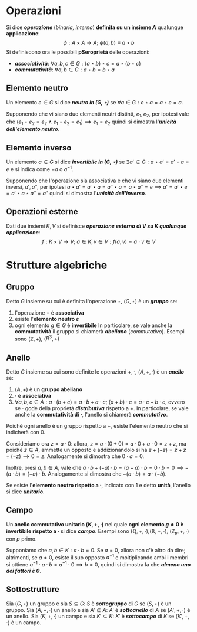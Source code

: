 # Operazioni
Si dice ***operazione*** (*binaria, interna*) **definita su un insieme $A$** qualunque **applicazione**:
$$
\phi:A\times A\to A;\ \phi(a,b) \equiv a \star b
$$
Si definiscono ora le possibili **pSeroprietà** delle operazioni:
- ***associatività***: $\forall a,b,c\in G: (a\star b)\star c=a\star(b\star c)$
- ***commutatività***: $\forall a,b\in G: a\star b=b\star a$
## Elemento neutro
Un elemento $e \in G$ si dice ***neutro in $(G, \star)$*** se $\forall a \in G: e\star a = a \star e = a$.

Supponendo che vi siano due elementi neutri distinti, $e_{1},e_{2}$, per ipotesi vale che $(e_{1}\star e_{2}=e_{2} \land e_{1}\star e_{2}=e_{1}) \implies e_1=e_2$ quindi si dimostra l'***unicità dell'elemento neutro***.
## Elemento inverso
Un elemento $a \in G$ si dice ***invertibile in $(G, \star)$*** se $\exists a' \in G: a\star a' = a' \star a = e$ e si indica come $-a$ o $a^{-1}$.

Supponendo che l'operazione sia associativa e che vi siano due elementi inversi, $a',a''$, per ipotesi $a\star a' = a' \star a = a'' \star a = a \star a'' = e \implies a' = a'\star e = a' \star a \star a'' = a''$ quindi si dimostra l'***unicità dell'inverso***.
## Operazioni esterne
Dati due insiemi $K, V$ si definisce ***operazione esterna di $V$ su $K$ qualunque applicazione***:
$$
f:K\times V \to V;\ a\in K, v\in V:f(a,v)=a\cdot v\in V
$$
# Strutture algebriche
## Gruppo
Detto $G$ insieme su cui è definita l'operazione $\star$, $(G,\star)$ è un ***gruppo*** se:
1) l'operazione $\star$ è **associativa**
2) esiste l'**elemento neutro $e$**
3) ogni elemento $g \in G$ è **invertibile**
In particolare, se vale anche la **commutatività** il gruppo si chiamerà ***abeliano*** (*commutativo*). Esempi sono $(\mathbb{Z}, +)$, $(R^3, +)$
## Anello
Detto $G$ insieme su cui sono definite le operazioni $+, \cdot$, $(A,+,\cdot)$ è un ***anello*** se:
1) $(A,+)$ è un **gruppo abeliano**
2) $\cdot$ è **associativa**
3) $\forall a,b,c \in A: a\cdot(b+c) = a\cdot b + a \cdot c;\ (a+b)\cdot c = a \cdot c + b \cdot c$, ovvero se $\cdot$ gode della proprietà ***distributiva*** rispetto a $+$.
In particolare, se vale anche la **commutatività di $\cdot$**, l'anello si chiamerà ***commutativo***.

Poiché ogni anello è un gruppo rispetto a $+$, esiste l'elemento neutro che si indicherà con $0$.

Consideriamo ora $z = a \cdot 0$: allora, $z = a \cdot (0 + 0) = a \cdot 0 + a \cdot 0 = z + z$, ma poiché $z \in A$, ammette un opposto e addizionandolo si ha $z + (-z) = z + z + (-z) \implies 0 = z$. Analogamente si dimostra che $0\cdot a = 0$.

Inoltre, presi $a,b\in A$, vale che $a \cdot b + (-a)\cdot b = (a - a)\cdot b = 0\cdot b = 0 \implies -(a \cdot b) =(-a)\cdot b$. Analogamente si dimostra che $-(a\cdot b) = a\cdot(-b)$.

Se esiste l'**elemento neutro rispetto a $\cdot$**, indicato con $1$ e detto **unità**, l'anello si dice ***unitario***.
## Campo
Un **anello commutativo unitario $(K,+,\cdot)$** nel quale **ogni elemento $g\neq0$ è invertibile rispetto a $\cdot$** si dice ***campo***. Esempi sono $(\mathbb{Q}, +, \cdot)$,$(\mathbb{R}, +, \cdot)$, $(\mathbb{Z}_{p}, +, \cdot)$ con $p$ primo.

Supponiamo che $a,b \in K: a\cdot b=0$. Se $a = 0$, allora non c'è altro da dire; altrimenti, se $a\neq 0$, esiste il suo opposto $a^{-1}$ e moltiplicando ambi i membri si ottiene $a^{-1}\cdot a\cdot b = a^{-1}\cdot 0 \implies b = 0$, quindi si dimostra la che ***almeno uno dei fattori è $0$***.
## Sottostrutture
Sia $(G,\star$) un gruppo e sia $S\subseteq G$: $S$ è ***sottogruppo*** di $G$ se $(S, \star)$ è un gruppo.
Sia $(A,+,\cdot$) un anello e sia $A'\subseteq A$: $A'$ è ***sottoanello*** di $A$ se $(A', +,\cdot)$ è un anello.
Sia $(K,+,\cdot$) un campo e sia $K'\subseteq K$: $K'$ è ***sottocampo*** di $K$ se $(K', +,\cdot)$ è un campo.
